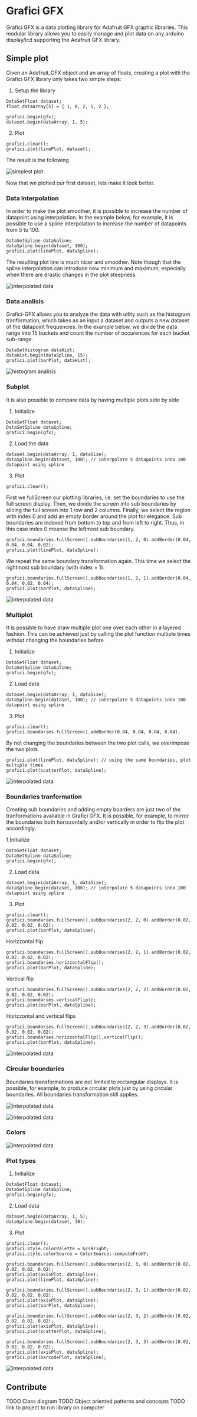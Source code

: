 # Grafici GFX
Grafici GFX is a data plotting library for Adafruit GFX graphic libraries. 
This modular library allows you to easily manage and plot data on any arduino display/lcd supporting the Adafruit GFX library.

## Simple plot
Given an Adafruit_GFX object and an array of floats, creating a plot with the Grafici GFX library only takes two simple steps:

1. Setup the library
```
DataSetFloat dataset;
float dataArray[5] = { 1, 0, 2, 1, 2 };

grafici.begin(gfx);
dataset.begin(dataArray, 1, 5);
```

2. Plot 
```
grafici.clear();
grafici.plot(linePlot, dataset);
```

The result is the following

![simplest plot](https://github.com/cattanimarco/Grafici-Test/blob/master/imgs/simple_plot.bmp)

Now that we plotted our first dataset, lets make it look better.

### Data Interpolation
In order to make the plot smoother, it is possible to increase the number of datapoint using interpolation. In the example below, for example, it is possible to use a spline interpolation to increase the number of datapoints from 5 to 100.

```
DataSetSpline dataSpline;
dataSpline.begin(dataset, 100);
grafici.plot(linePlot, dataSpline);
```

The resulting plot line is much nicer and smoother. Note though that the spline interpolation can introduce new minimum and maximum, especially when there are drastic changes in the plot steepness.

![interpolated data](https://github.com/cattanimarco/Grafici-Test/blob/master/imgs/interpolation.bmp)

### Data analisis
Grafici-GFX allows you to analyze the data with utlity such as the histogram tranformation, which takes as an input a dataset and outputs a new dataset of the datapoint frequencies. In the example below, we divide the data range into 15 buckets and count the number of occurences for each bucket sub-range.

```
DataSetHistogram dataHist;
dataHist.begin(dataSpline, 15);
grafici.plot(barPlot, dataHist);
```

![histogram analisis](https://github.com/cattanimarco/Grafici-Test/blob/master/imgs/histogram.bmp)

### Subplot
It is also possible to compare data by having multiple plots side by side

1. Initialize
```
DataSetFloat dataset;
DataSetSpline dataSpline;
grafici.begin(gfx);
```
2. Load the data
```
dataset.begin(dataArray, 1, dataSize);
dataSpline.begin(dataset, 100); // interpolate 5 datapoints into 100 datapoint using spline
```
3. Plot
```
grafici.clear();
```
First we fullScreen our plotting libraries, i.e. set the boundaries to use the full screen display. Then, we divide the screen into sub boundaries by slicing the full screen into 1 row and 2 columns. Finally, we select the region with index 0 and add an empty border around the plot for elegance. 
Sub boundaries are indexed from bottom to top and from left to right. Thus, in this case index 0 meanse the leftmost sub boundary.
```
grafici.boundaries.fullScreen().subBoundaries(1, 2, 0).addBorder(0.04, 0.04, 0.04, 0.02);
grafici.plot(linePlot, dataSpline);
```
We repeat the same boundary transformation again. This time we select the rightmost sub boundary (with index = 1).
```
grafici.boundaries.fullScreen().subBoundaries(1, 2, 1).addBorder(0.04, 0.04, 0.02, 0.04);
grafici.plot(barPlot, dataSpline);
```


![interpolated data](https://github.com/cattanimarco/Grafici-Test/blob/master/imgs/subplot.bmp)

### Multiplot
It is possible to have draw multiple plot one over each other in a layered fashion. This can be achieved just by calling the plot function multiple times without changing the boundaries before
1. Initialize
```
DataSetFloat dataset;
DataSetSpline dataSpline;
grafici.begin(gfx);
```
2. Load data
```
dataset.begin(dataArray, 1, dataSize);
dataSpline.begin(dataset, 100); // interpolate 5 datapoints into 100 datapoint using spline
```
3. Plot 

```
grafici.clear();
grafici.boundaries.fullScreen().addBorder(0.04, 0.04, 0.04, 0.04); 
```
By not changing the boundaries between the two plot calls, we overimpose the two plots.
```
grafici.plot(linePlot, dataSpline); // using the same boundaries, plot multiple times
grafici.plot(scatterPlot, dataSpline);
```

![interpolated data](https://github.com/cattanimarco/Grafici-Test/blob/master/imgs/multiplot.bmp)

### Boundaries tranformation
Creating sub boundaries and adding empty boarders are just two of the tranformations available in Grafici GFX.
It is possible, for example, to mirror the boundaries both horizzontally and/or vertically in order to flip the plot accordingly.

1.Initialize
```
DataSetFloat dataset;
DataSetSpline dataSpline;
grafici.begin(gfx);
```

2. Load data
```
dataset.begin(dataArray, 1, dataSize);
dataSpline.begin(dataset, 100); // interpolate 5 datapoints into 100 datapoint using spline
```

3. Plot
```
grafici.clear();
grafici.boundaries.fullScreen().subBoundaries(2, 2, 0).addBorder(0.02, 0.02, 0.02, 0.02);
grafici.plot(barPlot, dataSpline);
```
Horizzontal flip
```
grafici.boundaries.fullScreen().subBoundaries(2, 2, 1).addBorder(0.02, 0.02, 0.02, 0.02);
grafici.boundaries.horizzontalFlip();
grafici.plot(barPlot, dataSpline);
```
Vertical flip
```
grafici.boundaries.fullScreen().subBoundaries(2, 2, 2).addBorder(0.02, 0.02, 0.02, 0.02);
grafici.boundaries.verticalFlip();
grafici.plot(barPlot, dataSpline);
```
Horizzontal and vertical flips
```
grafici.boundaries.fullScreen().subBoundaries(2, 2, 3).addBorder(0.02, 0.02, 0.02, 0.02);
grafici.boundaries.horizzontalFlip().verticalFlip();
grafici.plot(barPlot, dataSpline);
```

![interpolated data](https://github.com/cattanimarco/Grafici-Test/blob/master/imgs/transformations.bmp)

### Circular boundaries
Boundaries transformations are not limited to rectangular displays. It is possible, for example, to produce circular plots just by using circular boundaries. All boundaries transformation still applies.

![interpolated data](https://github.com/cattanimarco/Grafici-Test/blob/master/imgs/round_1.bmp)

![interpolated data](https://github.com/cattanimarco/Grafici-Test/blob/master/imgs/round_2.bmp)

### Colors

![interpolated data](https://github.com/cattanimarco/Grafici-Test/blob/master/imgs/colors.bmp)


### Plot types
1. Initialize
```
DataSetFloat dataset;
DataSetSpline dataSpline;
grafici.begin(gfx);
```
2. Load data
```
dataset.begin(dataArray, 1, 5);
dataSpline.begin(dataset, 30);
```
3. Plot
```
grafici.clear();
grafici.style.colorPalette = &csBright;
grafici.style.colorSource = ColorSource::computeFromY;

grafici.boundaries.fullScreen().subBoundaries(2, 3, 0).addBorder(0.02, 0.02, 0.02, 0.02);
grafici.plot(axisPlot, dataSpline);
grafici.plot(linePlot, dataSpline);

grafici.boundaries.fullScreen().subBoundaries(2, 3, 1).addBorder(0.02, 0.02, 0.02, 0.02);
grafici.plot(axisPlot, dataSpline);
grafici.plot(barPlot, dataSpline);

grafici.boundaries.fullScreen().subBoundaries(2, 3, 2).addBorder(0.02, 0.02, 0.02, 0.02);
grafici.plot(axisPlot, dataSpline);
grafici.plot(scatterPlot, dataSpline);

grafici.boundaries.fullScreen().subBoundaries(2, 3, 3).addBorder(0.02, 0.02, 0.02, 0.02);
grafici.plot(axisPlot, dataSpline);
grafici.plot(barcodePlot, dataSpline);
```

![interpolated data](https://github.com/cattanimarco/Grafici-Test/blob/master/imgs/styles.bmp)

## Contribute

TODO Class diagram
TODO Object oriented patterns and concepts
TODO link to project to run library on computer


